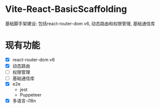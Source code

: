 # Vite-React-BasicScaffolding
基础脚手架建设: 包括react-router-dom v6, 动态路由和权限管理, 基础通信库

# 现有功能
- [x] react-router-dom v6
- [x] 动态路由
- [ ] 权限管理
- [ ] 基础通信库
- [x] e2e
    - jest
    - Puppeteer
- [x] 多语言-i18n
